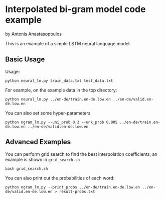 # Interpolated bi-gram model code example
by Antonis Anastasopoulos

This is an example of a simple LSTM neural language model.

## Basic Usage

Usage:

    python neural_lm.py train_data.txt test_data.txt

For example, on the example data in the top directory:

    python neural_lm.py ../en-de/train.en-de.low.en ../en-de/valid.en-de.low.en

You can also set some hyper-parameters

    python ngram_lm.py --uni_prob 0.3 --unk_prob 0.005 ../en-de/train.en-de.low.en ../en-de/valid.en-de.low.en

## Advanced Examples

You can perform grid search to find the best interpolation coefficients, an example is shown in `grid_search.sh`

    bash grid_search.sh

You can also print out the probabilities of each word:

    python ngram_lm.py --print_probs ../en-de/train.en-de.low.en ../en-de/valid.en-de.low.en > result-probs.txt

